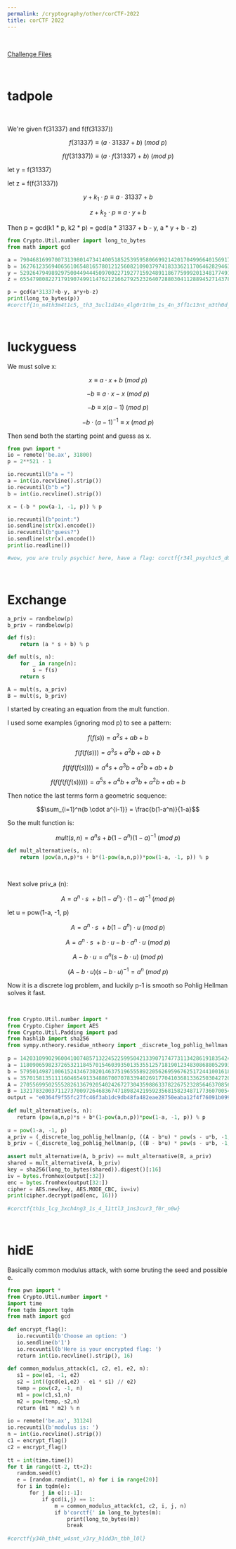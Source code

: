 ```yaml
---
permalink: /cryptography/other/corCTF-2022
title: corCTF 2022
---
```


<br>

[Challenge Files](https://github.com/Connor-McCartney/CTF_Files/tree/main/2022/corCTF)

<br>

# tadpole

<br>

We're given f(31337) and f(f(31337))

$$ f(31337) \equiv (a \cdot 31337 + b) \ (mod\ p) $$

$$ f(f(31337)) \equiv (a \cdot f(31337) + b) \ (mod\ p) $$

let y = f(31337)

let z = f(f(31337))

$$y + k_1 \cdot p \equiv a \cdot 31337 + b$$

$$z + k_2 \cdot p \equiv a \cdot y + b$$

Then p = gcd(k1 * p, k2 * p) = gcd(a * 31337 + b - y, a * y + b - z)

```python
from Crypto.Util.number import long_to_bytes
from math import gcd

a = 7904681699700731398014734140051852539595806699214201704996640156917030632322659247608208994194840235514587046537148300460058962186080655943804500265088604049870276334033409850015651340974377752209566343260236095126079946537115705967909011471361527517536608234561184232228641232031445095605905800675590040729
b = 16276123569406561065481657801212560821090379741833362117064628294630146690975007397274564762071994252430611109538448562330994891595998956302505598671868738461167036849263008183930906881997588494441620076078667417828837239330797541019054284027314592321358909551790371565447129285494856611848340083448507929914
y = 52926479498929750044944450970022719277159248911867759992013481774911823190312079157541825423250020665153531167070545276398175787563829542933394906173782217836783565154742242903537987641141610732290449825336292689379131350316072955262065808081711030055841841406454441280215520187695501682433223390854051207100
z = 65547980822717919074991147621216627925232640728803041128894527143789172030203362875900831296779973655308791371486165705460914922484808659375299900737148358509883361622225046840011907835671004704947767016613458301891561318029714351016012481309583866288472491239769813776978841785764693181622804797533665463949

p = gcd(a*31337+b-y, a*y+b-z)
print(long_to_bytes(p))
#corctf{1n_m4th3m4t1c5,_th3_3ucl1d14n_4lg0r1thm_1s_4n_3ff1c13nt_m3th0d_f0r_c0mput1ng_th3_GCD_0f_tw0_1nt3g3rs} <- this is flag adm
```

<br>

# luckyguess

We must solve x:

$$x \equiv a \cdot x + b \ (mod\ p)$$

$$-b \equiv a \cdot x -x \ (mod\ p)$$

$$-b \equiv x(a-1) \ (mod\ p)$$

$$-b \cdot (a-1)^{-1}\equiv x \ (mod\ p)$$

Then send both the starting point and guess as x.

```python
from pwn import *
io = remote('be.ax', 31800)
p = 2**521 - 1

io.recvuntil(b"a = ")
a = int(io.recvline().strip())
io.recvuntil(b"b =")
b = int(io.recvline().strip())

x = (-b * pow(a-1, -1, p)) % p

io.recvuntil(b"point:")
io.sendline(str(x).encode())
io.recvuntil(b"guess?")
io.sendline(str(x).encode())
print(io.readline())

#wow, you are truly psychic! here, have a flag: corctf{r34l_psych1c5_d0nt_n33d_f1x3d_p01nt5_t0_tr1ck_th15_lcg!}
```

<br>

# Exchange

```python
a_priv = randbelow(p)
b_priv = randbelow(p)

def f(s):
    return (a * s + b) % p

def mult(s, n):
    for _ in range(n):
        s = f(s)
    return s

A = mult(s, a_priv)
B = mult(s, b_priv)
```

I started by creating an equation from the mult function.

I used some examples (ignoring mod p) to see a pattern:

$$f(f(s)) = a^2s + ab + b$$

$$f(f(f(s))) = a^3s + a^2b + ab + b$$

$$f(f(f(f(s)))) = a^4s + a^3b + a^2b + ab + b$$

$$f(f(f(f(f(s))))) = a^5s + a^4b + a^3b + a^2b + ab + b$$

Then notice the last terms form a geometric sequence:

$$\sum_{i=1}^n{b \cdot a^{i-1}} = \frac{b(1-a^n)}{1-a}$$

So the mult function is:

$$mult(s, n) = a^ns + b(1-a^n)(1-a)^{-1} \ (mod\ p)$$

```python
def mult_alternative(s, n):
    return (pow(a,n,p)*s + b*(1-pow(a,n,p))*pow(1-a, -1, p)) % p
```

<br>

Next solve priv_a (n):

$$A = a^n \cdot s \ + b (1-a^n) \cdot (1-a)^{-1} \ (mod \ p)$$

let u = pow(1-a, -1, p)

$$A = a^n \cdot s \ + b (1-a^n) \cdot u \ (mod \ p)$$

$$A = a^n \cdot s \ + b \cdot u - b \cdot a^n \cdot u \ (mod \ p)$$

$$A - b \cdot u = a^n (s - b\cdot u) \ (mod \ p)$$

$$(A - b \cdot u)(s - b\cdot u)^{-1} = a^n \ (mod \ p)$$

Now it is a discrete log problem, and luckily p-1 is smooth so Pohlig Hellman solves it fast. 

<br>

```python
from Crypto.Util.number import *  
from Crypto.Cipher import AES  
from Crypto.Util.Padding import pad  
from hashlib import sha256  
from sympy.ntheory.residue_ntheory import _discrete_log_pohlig_hellman  
  
p = 142031099029600410074857132245225995042133907174773113428619183542435280521982827908693709967174895346639746117298434598064909317599742674575275028013832939859778024440938714958561951083471842387497181706195805000375824824688304388119038321175358608957437054475286727321806430701729130544065757189542110211847  
a = 118090659823726532118457015460393501353551257181901234830868805299366725758012165845638977878322282762929021570278435511082796994178870962500440332899721398426189888618654464380851733007647761349698218193871563040337609238025971961729401986114391957513108804134147523112841191971447906617102015540889276702905  
b = 57950149871006152434673020146375196555892205626959676251724410016184935825712508121123309360222777559827093965468965268147720027647842492655071706063669328135127202250040935414836416360350924218462798003878266563205893267635176851677889275076622582116735064397099811275094311855310291134721254402338711815917  
s = 35701581351111604654913348867007078339402691770410368133625030427202791057766853103510974089592411344065769957370802617378495161837442670157827768677411871042401500071366317439681461271483880858007469502453361706001973441902698612564888892738986839322028935932565866492285930239231621460094395437739108335763  
A = 27055699502555282613679205402426727304359886337822675232856463708560598772666004663660052528328692282077165590259495090388216629240053397041429587052611133163886938471164829537589711598253115270161090086180001501227164925199272064309777701514693535680247097233110602308486009083412543129797852747444605837628  
B = 132178320037112737009726468367471898242195923568158234871773607005424001152694338993978703689030147215843125095282272730052868843423659165019475476788785426513627877574198334376818205173785102362137159225281640301442638067549414775820844039938433118586793458501467811405967773962568614238426424346683176754273  
output = "e0364f9f55fc27fc46f3ab1dc9db48fa482eae28750eaba12f4f76091b099b01fdb64212f66caa6f366934c3b9929bad37997b3f9d071ce3c74d3e36acb26d6efc9caa2508ed023828583a236400d64e"  
  
def mult_alternative(s, n):  
   return (pow(a,n,p)*s + b*(1-pow(a,n,p))*pow(1-a, -1, p)) % p  
  
u = pow(1-a, -1, p)  
a_priv = (_discrete_log_pohlig_hellman(p, ((A - b*u) * pow(s - u*b, -1, p)) % p, a))  
b_priv = (_discrete_log_pohlig_hellman(p, ((B - b*u) * pow(s - u*b, -1, p)) % p, a))  
  
assert mult_alternative(A, b_priv) == mult_alternative(B, a_priv)  
shared = mult_alternative(A, b_priv)  
key = sha256(long_to_bytes(shared)).digest()[:16]  
iv = bytes.fromhex(output[:32])  
enc = bytes.fromhex(output[32:])  
cipher = AES.new(key, AES.MODE_CBC, iv=iv)  
print(cipher.decrypt(pad(enc, 16)))  
  
#corctf{th1s_lcg_3xch4ng3_1s_4_l1ttl3_1ns3cur3_f0r_n0w}
```

<br>

# hidE

Basically common modulus attack, with some bruting the seed and possible e.

```python
from pwn import *  
from Crypto.Util.number import *  
import time  
from tqdm import tqdm  
from math import gcd  
  
def encrypt_flag():  
   io.recvuntil(b'Choose an option: ')  
   io.sendline(b'1')  
   io.recvuntil(b'Here is your encrypted flag: ')  
   return int(io.recvline().strip(), 16)  
  
def common_modulus_attack(c1, c2, e1, e2, n):  
   s1 = pow(e1, -1, e2)  
   s2 = int((gcd(e1,e2) - e1 * s1) // e2)  
   temp = pow(c2, -1, n)  
   m1 = pow(c1,s1,n)  
   m2 = pow(temp,-s2,n)  
   return (m1 * m2) % n  
  
io = remote('be.ax', 31124)  
io.recvuntil(b'modulus is: ')  
n = int(io.recvline().strip())  
c1 = encrypt_flag()  
c2 = encrypt_flag()  
  
tt = int(time.time())  
for t in range(tt-2, tt+2):  
   random.seed(t)  
   e = [random.randint(1, n) for i in range(20)]  
   for i in tqdm(e):  
       for j in e[::-1]:  
           if gcd(i,j) == 1:  
               m = common_modulus_attack(c1, c2, i, j, n)  
               if b'corctf{' in long_to_bytes(m):  
                   print(long_to_bytes(m))  
                   break  
  
#corctf{y34h_th4t_w4snt_v3ry_h1dd3n_tbh_l0l}
```
